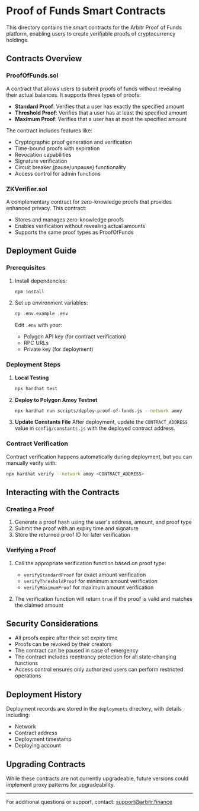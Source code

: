 # Proof of Funds Smart Contracts

This directory contains the smart contracts for the Arbitr Proof of Funds platform, enabling users to create verifiable proofs of cryptocurrency holdings.

## Contracts Overview

### ProofOfFunds.sol

A contract that allows users to submit proofs of funds without revealing their actual balances. It supports three types of proofs:

- **Standard Proof**: Verifies that a user has exactly the specified amount
- **Threshold Proof**: Verifies that a user has at least the specified amount
- **Maximum Proof**: Verifies that a user has at most the specified amount

The contract includes features like:
- Cryptographic proof generation and verification
- Time-bound proofs with expiration
- Revocation capabilities
- Signature verification
- Circuit breaker (pause/unpause) functionality
- Access control for admin functions

### ZKVerifier.sol

A complementary contract for zero-knowledge proofs that provides enhanced privacy. This contract:
- Stores and manages zero-knowledge proofs
- Enables verification without revealing actual amounts
- Supports the same proof types as ProofOfFunds

## Deployment Guide

### Prerequisites

1. Install dependencies:
   ```bash
   npm install
   ```

2. Set up environment variables:
   ```bash
   cp .env.example .env
   ```
   Edit `.env` with your:
   - Polygon API key (for contract verification)
   - RPC URLs
   - Private key (for deployment)

### Deployment Steps

1. **Local Testing**
   ```bash
   npx hardhat test
   ```

2. **Deploy to Polygon Amoy Testnet**
   ```bash
   npx hardhat run scripts/deploy-proof-of-funds.js --network amoy
   ```

3. **Update Constants File**
   After deployment, update the `CONTRACT_ADDRESS` value in `config/constants.js` with the deployed contract address.

### Contract Verification

Contract verification happens automatically during deployment, but you can manually verify with:

```bash
npx hardhat verify --network amoy <CONTRACT_ADDRESS>
```

## Interacting with the Contracts

### Creating a Proof

1. Generate a proof hash using the user's address, amount, and proof type
2. Submit the proof with an expiry time and signature
3. Store the returned proof ID for later verification

### Verifying a Proof

1. Call the appropriate verification function based on proof type:
   - `verifyStandardProof` for exact amount verification
   - `verifyThresholdProof` for minimum amount verification
   - `verifyMaximumProof` for maximum amount verification

2. The verification function will return `true` if the proof is valid and matches the claimed amount

## Security Considerations

- All proofs expire after their set expiry time
- Proofs can be revoked by their creators
- The contract can be paused in case of emergency
- The contract includes reentrancy protection for all state-changing functions
- Access control ensures only authorized users can perform restricted operations

## Deployment History

Deployment records are stored in the `deployments` directory, with details including:
- Network
- Contract address
- Deployment timestamp
- Deploying account

## Upgrading Contracts

While these contracts are not currently upgradeable, future versions could implement proxy patterns for upgradeability.

---

For additional questions or support, contact: support@arbitr.finance 